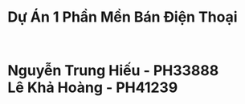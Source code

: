 <h1>Dự Án 1 Phần Mền Bán Điện Thoại<h1><br>
Nguyễn Trung Hiếu - PH33888 <br>
Lê Khả Hoàng - PH41239 <br>

